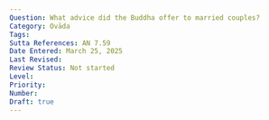 ```yaml
---
Question: What advice did the Buddha offer to married couples?
Category: Ovāda
Tags:
Sutta References: AN 7.59
Date Entered: March 25, 2025
Last Revised:
Review Status: Not started
Level: 
Priority: 
Number: 
Draft: true
---
```

